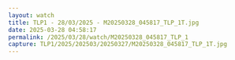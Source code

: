 ```yaml
---
layout: watch
title: TLP1 - 28/03/2025 - M20250328_045817_TLP_1T.jpg
date: 2025-03-28 04:58:17
permalink: /2025/03/28/watch/M20250328_045817_TLP_1
capture: TLP1/2025/202503/20250327/M20250328_045817_TLP_1T.jpg
---
```

